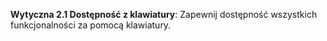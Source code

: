 **Wytyczna 2.1 Dostępność z klawiatury**: Zapewnij dostępność wszystkich funkcjonalności za pomocą klawiatury.



